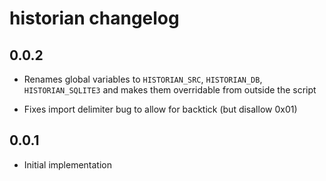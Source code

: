 # historian changelog

## 0.0.2

* Renames global variables to `HISTORIAN_SRC`, `HISTORIAN_DB`,
  `HISTORIAN_SQLITE3` and makes them overridable from outside the
  script

* Fixes import delimiter bug to allow for backtick (but disallow 0x01)

## 0.0.1

* Initial implementation
